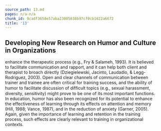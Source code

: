 ```yaml
---
source_path: 13.md
pages: n/a-n/a
chunk_id: 9cadf3658e57aba23005838b97cf0cb1622a6672
title: '13'
---
```

## Developing New Research on Humor and Culture in Organizations

enhance the therapeutic process (e.g., Fry & Salameh, 1993). It is believed to facilitate communication and rapport, and it can help both client and therapist to broach directly (Dziegielewski, Jacinto, Laudadio, & Legg-Rodriguez, 2003). Open and clear channels of communication between trainer and trainee are often critical for training success, and the ability of humor to facilitate discussion of difﬁcult topics (e.g., sexual harassment, diversity, sensitivity) might prove to be one of its most important functions. In education, humor has also been recognized for its potential to enhance the effectiveness of learning through its effects on attention and memory (Hill, 1988; Vance, 1987), and in the reduction of anxiety (Garner, 2005). Again, given the importance of learning and retention in the training process, such effects are clearly relevant to training in organizational contexts.
